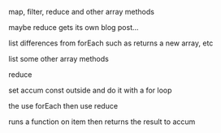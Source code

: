 map, filter, reduce and other array methods

maybe reduce gets its own blog post...

list differences from forEach such as returns a new array, etc

list some other array methods

reduce

set accum const outside and do it with a for loop

the use forEach
then use reduce

runs a function on item then returns the result to accum
